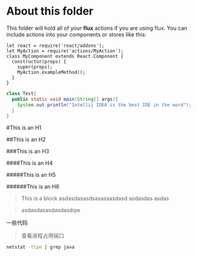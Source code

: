 # About this folder
This folder will hold all of your **flux** actions if you are using flux.
You can include actions into your components or stores like this:

```
let react = require('react/addons');
let MyAction = require('actions/MyAction');
class MyComponent extends React.Component {
  constructor(props) {
    super(props);
    MyAction.exampleMethod();
  }
}
```
```java
class Test{
  public static void main(String[] args){
    System.out.println("Intellij IDEA is the best IDE in the word");
  }
}
```
#This is an H1

##This is an H2

###This is an H3

####This is an H4

#####This is an H5

######This is an H6

>This is a block
asdasdasasdsasassasdasd
asdasdas
asdas

>asdasdasasdasdasdqw

一些代码

>查看进程占用端口
```cmd
netstat -tlpn | grep java 
```
